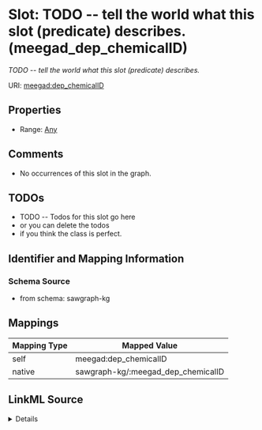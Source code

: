 

# Slot: TODO -- tell the world what this slot (predicate) describes. (meegad_dep_chemicalID)


_TODO -- tell the world what this slot (predicate) describes._





URI: [meegad:dep_chemicalID](http://sawgraph.spatialai.org/v1/me-egad#dep_chemicalID)



<!-- no inheritance hierarchy -->








## Properties

* Range: [Any](../classes/Any.md)





## Comments

* No occurrences of this slot in the graph.

## TODOs

* TODO -- Todos for this slot go here
* or you can delete the todos
* if you think the class is perfect.

## Identifier and Mapping Information







### Schema Source


* from schema: sawgraph-kg




## Mappings

| Mapping Type | Mapped Value |
| ---  | ---  |
| self | meegad:dep_chemicalID |
| native | sawgraph-kg/:meegad_dep_chemicalID |




## LinkML Source

<details>
```yaml
name: meegad_dep_chemicalID
description: TODO -- tell the world what this slot (predicate) describes.
title: TODO -- tell the world what this slot (predicate) describes.
todos:
- TODO -- Todos for this slot go here
- or you can delete the todos
- if you think the class is perfect.
comments:
- No occurrences of this slot in the graph.
from_schema: sawgraph-kg
rank: 1000
slot_uri: meegad:dep_chemicalID
alias: meegad_dep_chemicalID
subproperty_of: contaminoso_substanceID
range: Any

```
</details>